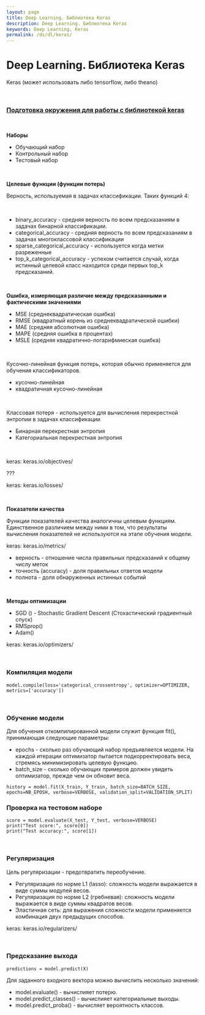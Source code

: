 ```yaml
---
layout: page
title: Deep Learning. Библиотека Keras
description: Deep Learning. Библиотека Keras
keywords: Deep Learning, Keras
permalink: /ds/dl/keras/
---
```


# Deep Learning. Библиотека Keras

Keras (может использовать либо tensorflow, либо theano)

<br/>

### [Подготовка окружения для работы с библиотекой keras](/ds/dl/keras/setup/)

<br/>

**Наборы**

- Обучающий набор
- Контрольный набор
- Тестовый набор

<br/>

**Целевые функции (функции потерь)**

Верность, используемая в задачах классификации. Таких функций 4:

<br/>

- binary_accuracy - средняя верность по всем предсказаниям в задачах бинарной классификации.
- categorical_accuracy - средняя верность по всем предсказаниям в задачах многоклассовой классификации
- sparse_categorical_accuracy - используется когда метки разреженные
- top_k_categorical_accuracy - успехом считается случай, когда истинный целевой класс находится среди первых top_k предсказаний.

<br/>

**Ошибка, измеряющая различие между предсказанными и фактическими значениями**

- MSE (среднеквадратическая ошибка)
- RMSE (квадратный корень из среднеквадратической ошибки)
- MAE (средняя абсолютная ошибка)
- MAPE (средняя ошибка в процентах)
- MSLE (средняя квадратично-логарифмиеская ошибка)

<br/>

Кусочно-линейная функция потерь, которая обычно применяется для обучения классификаторов.

- кусочно-линейная
- квадратичная кусочно-линейная

<br/>

Классовая потеря - используется для вычисления перекрестной энтропии в задачах классификации

- Бинарная перекрестная энтропия
- Категориальная перекрестная энтропия

<br/>

keras: keras.io/objectives/

???

keras: keras.io/losses/

<br/>

**Показатели качества**

Функции показателей качества аналогичны целевым функциям. Единственное различием между ними в том, что результаты вычисления показателей не используются на этапе обучения модели.

keras: keras.io/metrics/

- верность - отношение числа правильных предсказаний к общему числу меток
- точность (accuracy) - доля правильных ответов модели
- полнота - доля обнаруженных истинных событий

<br/>

**Методы оптимизации**

- SGD () - Stochastic Gradient Descent (Стохастический градиентный спуск)
- RMSprop()
- Adam()

keras: keras.io/optimizers/

<br/>

### Компиляция модели

```
model.compile(loss='categorical_crossentropy', optimizer=OPTIMIZER, metrics=['accuracy'])
```

<br/>

### Обучение модели

Для обучения откомпилированной модели служит функция fit(), принимающая следующие параметры:

- epochs - сколько раз обучающий набор предъявляется модели. На каждой итерации оптимизатор пытается подкорректировать веса, стремясь минимизировать целевую функцию.
- batch_size - сколько обучающих примеров должен увидеть оптимизатор, прежде чем он обновит веса.

```
history = model.fit(X_train, Y_train, batch_size=BATCH_SIZE, epochs=NB_EPOSH, verbose=VERBOSE, validation_split=VALIDATION_SPLIT)

```

### Проверка на тестовом наборе

```
score = model.evaluate(X_test, Y_test, verbose=VERBOSE)
print("Test score:", score[0])
print("Test accuracy:", score[1])
```

<br/>

### Регуляризация

Цель регуляризации - предотвратить переобучение.

- Регуляризация по норме L1 (lasso): сложность модели выражается в виде суммы модулей весов.
- Регуляризация по норме L2 (гребневая): сложность модели выражается в виде суммы квадратов весов.
- Эластичная сеть: для выражения сложности модели применяется комбинация двух предыдущих способов.

keras: keras.io/regularizers/

<br/>

### Предсказание выхода

```
predictions = model.predict(X)
```

Для заданного входного вектора можно вычислить несколько значений:

- model.evaluate() - вычислияет потерю.
- model.predict_classes() - вычислияет категориальные выходы.
- model.predict_proba() - вычисляет вероятность классов.
